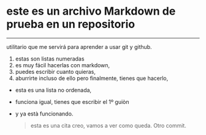 # este es un archivo Markdown de prueba en un repositorio
-------

utilitario que me servirá para aprender a usar git y github.

1. estas son listas numeradas
2. es muy fácil hacerlas con markdown,
3. puedes escribir cuanto quieras, 
4. aburrirte incluso de ello pero finalmente, tienes que hacerlo, 

- esta es una lista no ordenada, 
- funciona igual, tienes que escribir el 1º guiòn 
- y ya està funcionando. 

  >esta es una cita creo, vamos a ver como queda. Otro commit.  